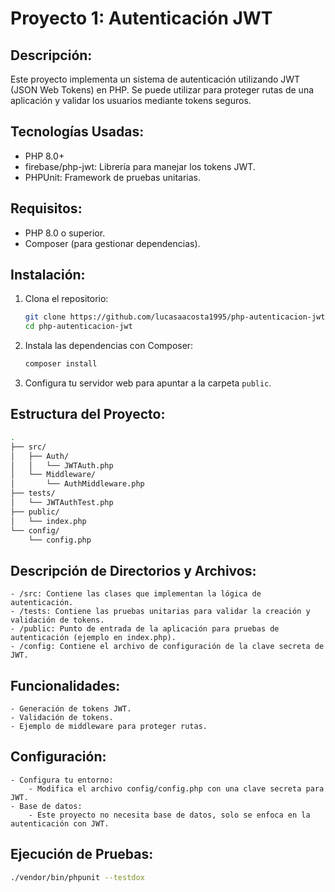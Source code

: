 # Proyecto 1: Autenticación JWT

## Descripción:
  Este proyecto implementa un sistema de autenticación utilizando JWT (JSON Web Tokens) en PHP. Se puede utilizar para proteger rutas de una aplicación y validar los usuarios mediante tokens seguros.

## Tecnologías Usadas:
  - PHP 8.0+
  - firebase/php-jwt: Librería para manejar los tokens JWT.
  - PHPUnit: Framework de pruebas unitarias.

## Requisitos:
  - PHP 8.0 o superior.
  - Composer (para gestionar dependencias).

## Instalación:
  1. Clona el repositorio:

     ```bash
     git clone https://github.com/lucasaacosta1995/php-autenticacion-jwt.git
     cd php-autenticacion-jwt
     ```

  2. Instala las dependencias con Composer:

     ```bash
     composer install
     ```

  3. Configura tu servidor web para apuntar a la carpeta `public`.

## Estructura del Proyecto:

```bash
.
├── src/
│   ├── Auth/
│   │   └── JWTAuth.php
│   └── Middleware/
│       └── AuthMiddleware.php
├── tests/
│   └── JWTAuthTest.php
├── public/
│   └── index.php
└── config/
    └── config.php
```

## Descripción de Directorios y Archivos:
    - /src: Contiene las clases que implementan la lógica de autenticación.
    - /tests: Contiene las pruebas unitarias para validar la creación y validación de tokens.
    - /public: Punto de entrada de la aplicación para pruebas de autenticación (ejemplo en index.php).
    - /config: Contiene el archivo de configuración de la clave secreta de JWT.

## Funcionalidades:
    - Generación de tokens JWT.
    - Validación de tokens.
    - Ejemplo de middleware para proteger rutas.

## Configuración:
    - Configura tu entorno:
        - Modifica el archivo config/config.php con una clave secreta para JWT.
    - Base de datos:
        - Este proyecto no necesita base de datos, solo se enfoca en la autenticación con JWT.



## Ejecución de Pruebas:
```bash
./vendor/bin/phpunit --testdox
```
